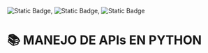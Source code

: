 ![Static Badge](https://img.shields.io/badge/Python-3.13.2-blue?logo=Python&logoColor=blue), ![Static Badge](https://img.shields.io/badge/Git--orange?logo=Git&logoColor=orange), ![Static Badge](https://img.shields.io/badge/Github--grey?logo=Github&logoColor=black)


# 📚 MANEJO DE APIs EN PYTHON 
